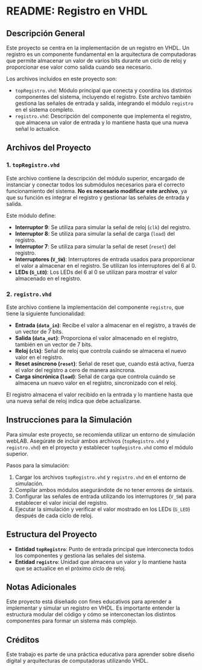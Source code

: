 
# README: Registro en VHDL

## Descripción General

Este proyecto se centra en la implementación de un registro en VHDL. Un registro es un componente fundamental en la arquitectura de computadoras que permite almacenar un valor de varios bits durante un ciclo de reloj y proporcionar ese valor como salida cuando sea necesario.

Los archivos incluidos en este proyecto son:

- `topRegistro.vhd`: Módulo principal que conecta y coordina los distintos componentes del sistema, incluyendo el registro. Este archivo también gestiona las señales de entrada y salida, integrando el módulo `registro` en el sistema completo.
- `registro.vhd`: Descripción del componente que implementa el registro, que almacena un valor de entrada y lo mantiene hasta que una nueva señal lo actualice.

## Archivos del Proyecto

### 1. `topRegistro.vhd`

Este archivo contiene la descripción del módulo superior, encargado de instanciar y conectar todos los submódulos necesarios para el correcto funcionamiento del sistema. **No es necesario modificar este archivo**, ya que su función es integrar el registro y gestionar las señales de entrada y salida.

Este módulo define:

- **Interruptor 9**: Se utiliza para simular la señal de reloj (`clk`) del registro.
- **Interruptor 8**: Se utiliza para simular la señal de carga (`load`) del registro.
- **Interruptor 7**: Se utiliza para simular la señal de reset (`reset`) del registro.
- **Interruptores (`V_SW`)**: Interruptores de entrada usados para proporcionar el valor a almacenar en el registro. Se utilizan los interruptores del 6 al 0.
- **LEDs (`G_LED`)**: Los LEDs del 6 al 0 se utilizan para mostrar el valor almacenado en el registro.

### 2. `registro.vhd`

Este archivo contiene la implementación del componente `registro`, que tiene la siguiente funcionalidad:

- **Entrada (`data_in`)**: Recibe el valor a almacenar en el registro, a través de un vector de 7 bits.
- **Salida (`data_out`)**: Proporciona el valor almacenado en el registro, también en un vector de 7 bits.
- **Reloj (`clk`)**: Señal de reloj que controla cuándo se almacena el nuevo valor en el registro.
- **Reset asíncrono (`reset`)**: Señal de reset que, cuando está activa, fuerza el valor del registro a cero de manera asíncrona.
- **Carga sincrónica (`load`)**: Señal de carga que controla cuándo se almacena un nuevo valor en el registro, sincronizado con el reloj.

El registro almacena el valor recibido en la entrada y lo mantiene hasta que una nueva señal de reloj indica que debe actualizarse.

## Instrucciones para la Simulación

Para simular este proyecto, se recomienda utilizar un entorno de simulación webLAB. Asegúrate de incluir ambos archivos (`topRegistro.vhd` y `registro.vhd`) en el proyecto y establecer `topRegistro.vhd` como el módulo superior.

Pasos para la simulación:

1. Cargar los archivos `topRegistro.vhd` y `registro.vhd` en el entorno de simulación.
2. Compilar ambos módulos asegurándote de no tener errores de sintaxis.
3. Configurar las señales de entrada utilizando los interruptores (`V_SW`) para establecer el valor inicial del registro.
4. Ejecutar la simulación y verificar el valor mostrado en los LEDs (`G_LED`) después de cada ciclo de reloj.

## Estructura del Proyecto

- **Entidad `topRegistro`**: Punto de entrada principal que interconecta todos los componentes y gestiona las señales del sistema.
- **Entidad `registro`**: Unidad que almacena un valor y lo mantiene hasta que se actualice en el próximo ciclo de reloj.

## Notas Adicionales

Este proyecto está diseñado con fines educativos para aprender a implementar y simular un registro en VHDL. Es importante entender la estructura modular del código y cómo se interconectan los distintos componentes para formar un sistema más complejo.

## Créditos

Este trabajo es parte de una práctica educativa para aprender sobre diseño digital y arquitecturas de computadoras utilizando VHDL.
